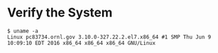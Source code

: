 Verify the System
=================

```console
$ uname -a
Linux pc83734.ornl.gov 3.10.0-327.22.2.el7.x86_64 #1 SMP Thu Jun 9 10:09:10 EDT 2016 x86_64 x86_64 x86_64 GNU/Linux
```
